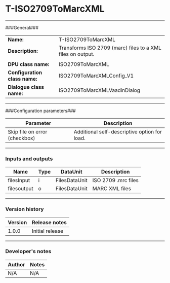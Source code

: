 # T-ISO2709ToMarcXML #
----------

###General###

|                              |                                                               |
|------------------------------|---------------------------------------------------------------|
|**Name:**                     |T-ISO2709ToMarcXML                                             |
|**Description:**              |Transforms ISO 2709 (marc) files to a XML files on output. |
|                              |                                                               |
|**DPU class name:**           |ISO2709ToMarcXML                                               |
|**Configuration class name:** |ISO2709ToMarcXMLConfig_V1                                      |
|**Dialogue class name:**      |ISO2709ToMarcXMLVaadinDialog                                   |

***

###Configuration parameters###

|Parameter                        |Description                             |
|---------------------------------|----------------------------------------|
|Skip file on error (checkbox)    |Additional self-descriptive option for load. |

***

### Inputs and outputs ###

|Name                |Type       |DataUnit                         |Description                        |
|--------------------|-----------|---------------------------------|-----------------------------------|
|filesInput          |i          |FilesDataUnit                    |ISO 2709 .mrc files                |
|filesoutput         |o          |FilesDataUnit                    |MARC XML files                     |


***

### Version history ###

|Version            |Release notes                                   |
|-------------------|------------------------------------------------|
|1.0.0              | Initial release |


***

### Developer's notes ###

|Author            |Notes                 |
|------------------|----------------------|
|N/A |N/A |

